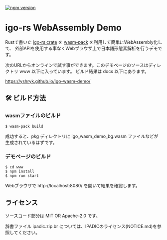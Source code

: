 [![npm version](https://badge.fury.io/js/%40yshryk%2Figo-wasm-demo.svg)](https://badge.fury.io/js/%40yshryk%2Figo-wasm-demo)

# igo-rs WebAssembly Demo

Rustで書いた [igo-rs crate](https://crates.io/crates/igo-rs) を
[wasm-pack](https://rustwasm.github.io/wasm-pack/) を利用して簡単にWebAssembly化して、
外部APIを使用する事なくWebブラウザ上で日本語形態素解析を行うデモです。

次のURLからオンラインで試す事ができます。このデモページのソースはディレクトリ www 以下に入っています。 
ビルド結果は docs 以下にあります。

https://yshryk.github.io/igo-wasm-demo/


## 🛠️ ビルド方法

### wasmファイルのビルド

```
$ wasm-pack build
```

成功すると、pkg ディレクトリに igo_wasm_demo_bg.wasm ファイルなどが生成されているはずです。

### デモページのビルド

```
$ cd www
$ npm install
$ npm run start
```

Webブラウザで http://localhost:8080/ を開いて結果を確認します。

## ライセンス

ソースコード部分は MIT OR Apache-2.0 です。

辞書ファイル ipadic.zip.br については、IPADICのライセンス(NOTICE.md)を参照してください。


